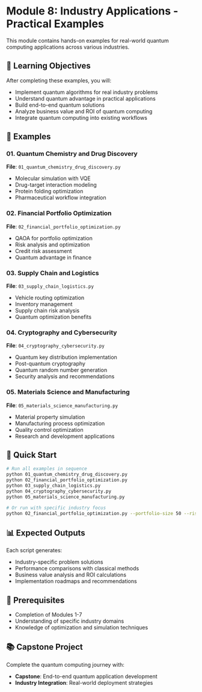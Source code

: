 # Module 8: Industry Applications - Practical Examples

This module contains hands-on examples for real-world quantum computing applications across various industries.

## 🎯 Learning Objectives

After completing these examples, you will:
- Implement quantum algorithms for real industry problems
- Understand quantum advantage in practical applications
- Build end-to-end quantum solutions
- Analyze business value and ROI of quantum computing
- Integrate quantum computing into existing workflows

## 📝 Examples

### 01. Quantum Chemistry and Drug Discovery
**File**: `01_quantum_chemistry_drug_discovery.py`
- Molecular simulation with VQE
- Drug-target interaction modeling
- Protein folding optimization
- Pharmaceutical workflow integration

### 02. Financial Portfolio Optimization
**File**: `02_financial_portfolio_optimization.py`
- QAOA for portfolio optimization
- Risk analysis and optimization
- Credit risk assessment
- Quantum advantage in finance

### 03. Supply Chain and Logistics
**File**: `03_supply_chain_logistics.py`
- Vehicle routing optimization
- Inventory management
- Supply chain risk analysis
- Quantum optimization benefits

### 04. Cryptography and Cybersecurity
**File**: `04_cryptography_cybersecurity.py`
- Quantum key distribution implementation
- Post-quantum cryptography
- Quantum random number generation
- Security analysis and recommendations

### 05. Materials Science and Manufacturing
**File**: `05_materials_science_manufacturing.py`
- Material property simulation
- Manufacturing process optimization
- Quality control optimization
- Research and development applications

## 🚀 Quick Start

```bash
# Run all examples in sequence
python 01_quantum_chemistry_drug_discovery.py
python 02_financial_portfolio_optimization.py
python 03_supply_chain_logistics.py
python 04_cryptography_cybersecurity.py
python 05_materials_science_manufacturing.py

# Or run with specific industry focus
python 02_financial_portfolio_optimization.py --portfolio-size 50 --risk-tolerance 0.1
```

## 📊 Expected Outputs

Each script generates:
- Industry-specific problem solutions
- Performance comparisons with classical methods
- Business value analysis and ROI calculations
- Implementation roadmaps and recommendations

## 🔧 Prerequisites

- Completion of Modules 1-7
- Understanding of specific industry domains
- Knowledge of optimization and simulation techniques

## 📚 Capstone Project

Complete the quantum computing journey with:
- **Capstone**: End-to-end quantum application development
- **Industry Integration**: Real-world deployment strategies
